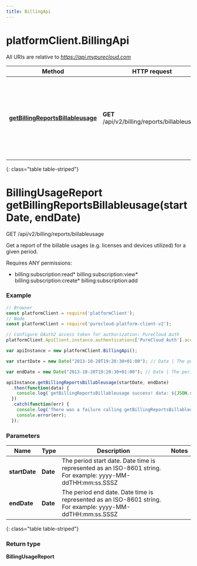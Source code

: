 ```yaml
---
title: BillingApi
---
```

# platformClient.BillingApi

All URIs are relative to *https://api.mypurecloud.com*

| Method | HTTP request | Description |
| ------------- | ------------- | ------------- |
[**getBillingReportsBillableusage**](BillingApi.html#getBillingReportsBillableusage) | **GET** /api/v2/billing/reports/billableusage | Get a report of the billable usages (e.g. licenses and devices utilized) for a given period.
{: class="table table-striped"}

<a name="getBillingReportsBillableusage"></a>

# BillingUsageReport getBillingReportsBillableusage(startDate, endDate)



GET /api/v2/billing/reports/billableusage

Get a report of the billable usages (e.g. licenses and devices utilized) for a given period.



Requires ANY permissions: 

* billing:subscription:read* billing:subscription:view* billing:subscription:create* billing:subscription:add

### Example

~~~ javascript
// Browser
const platformClient = require('platformClient');
// Node
const platformClient = require('purecloud-platform-client-v2');

// Configure OAuth2 access token for authorization: PureCloud Auth
platformClient.ApiClient.instance.authentications['PureCloud Auth'].accessToken = 'YOUR ACCESS TOKEN';

var apiInstance = new platformClient.BillingApi();

var startDate = new Date("2013-10-20T19:20:30+01:00"); // Date | The period start date. Date time is represented as an ISO-8601 string. For example: yyyy-MM-ddTHH:mm:ss.SSSZ

var endDate = new Date("2013-10-20T19:20:30+01:00"); // Date | The period end date. Date time is represented as an ISO-8601 string. For example: yyyy-MM-ddTHH:mm:ss.SSSZ

apiInstance.getBillingReportsBillableusage(startDate, endDate)
  .then(function(data) {
    console.log(`getBillingReportsBillableusage success! data: ${JSON.stringify(data, null, 2)}`);
  })
  .catch(function(err) {
  	console.log('There was a failure calling getBillingReportsBillableusage');
    console.error(err);
  });

~~~

### Parameters


| Name | Type | Description  | Notes |
| ------------- | ------------- | ------------- | ------------- |
 **startDate** | **Date** | The period start date. Date time is represented as an ISO-8601 string. For example: yyyy-MM-ddTHH:mm:ss.SSSZ |  |
 **endDate** | **Date** | The period end date. Date time is represented as an ISO-8601 string. For example: yyyy-MM-ddTHH:mm:ss.SSSZ |  |
{: class="table table-striped"}

### Return type

**BillingUsageReport**


